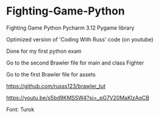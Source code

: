 # Fighting-Game-Python
Fighting Game Python Pycharm 3.12 Pygame library

Optimized version of 'Coding With Russ' code (on youtube)

Done for my first python exam

Go to the second Brawler file for main and class Fighter

Go to the first Brawler file for assets

https://github.com/russs123/brawler_tut

https://youtu.be/s5bd9KMSSW4?si=_pG7V20MaKlzAqCB 

Font: Turok


